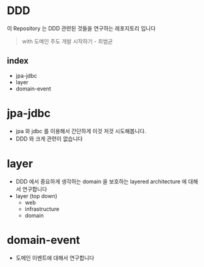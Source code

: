 # DDD

이 Repository 는 DDD 관련된 것들을 연구하는 레포지토리 입니다

> with 도메인 주도 개발 시작하기 - 최범균

## index

- jpa-jdbc
- layer
- domain-event

# jpa-jdbc

- jpa 와 jdbc 를 이용해서 간단하게 이것 저것 시도해봅니다.
- DDD 와 크게 관련이 없습니다

# layer

- DDD 에서 중요하게 생각하는 domain 을 보호하는 layered architecture 에 대해서 연구합니다
- layer (top down)
  - web
  - infrastructure
  - domain

# domain-event

- 도메인 이벤트에 대해서 연구합니다
